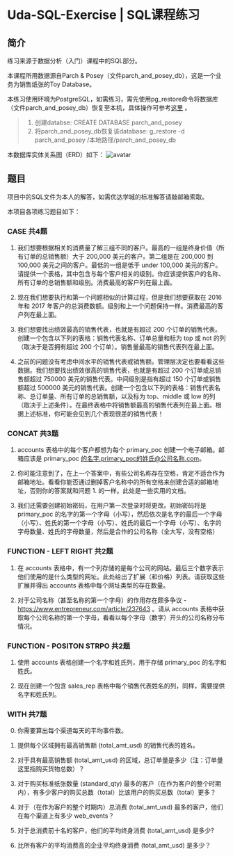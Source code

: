 # Uda-SQL-Exercise | SQL课程练习

## 简介

练习来源于数据分析（入门）课程中的SQL部分。

本课程所用数据源自Parch & Posey（文件parch_and_posey_db），这是一个业务为销售纸张的Toy Database。

本练习使用环境为PostgreSQL，如需练习，需先使用pg_restore命令将数据库（文件parch_and_posey_db）恢复至本机，具体操作可参考[这里](https://github.com/ayushi-b/SQL-for-Data-Analysis) 。

> 1. 创建databse: CREATE DATABASE parch_and_posey
> 2. 将parch_and_posey_db恢复该database: g_restore -d parch_and_posey /本地路径/parch_and_posey_db

本数据库实体关系图（ERD）如下：
![avatar](https://github.com/ayushi-b/SQL-for-Data-Analysis/raw/master/schema.png)

## 题目

项目中的SQL文件为本人的解答，如需优达学城的标准解答请敲邮箱索取。

本项目各项练习题目如下：

### CASE 共4题

1. 我们想要根据相关的消费量了解三组不同的客户。最高的一组是终身价值（所有订单的总销售额）大于 200,000 美元的客户。第二组是在 200,000 到 100,000 美元之间的客户。最低的一组是低于 under 100,000 美元的客户。请提供一个表格，其中包含与每个客户相关的级别。你应该提供客户的名称、所有订单的总销售额和级别。消费最高的客户列在最上面。

2. 现在我们想要执行和第一个问题相似的计算过程，但是我们想要获取在 2016 年和 2017 年客户的总消费数额。级别和上一个问题保持一样。消费最高的客户列在最上面。

3. 我们想要找出绩效最高的销售代表，也就是有超过 200 个订单的销售代表。创建一个包含以下列的表格：销售代表名称、订单总量和标为 top 或 not 的列（取决于是否拥有超过 200 个订单）。销售量最高的销售代表列在最上面。

4. 之前的问题没有考虑中间水平的销售代表或销售额。管理层决定也要看看这些数据。我们想要找出绩效很高的销售代表，也就是有超过 200 个订单或总销售额超过 750000 美元的销售代表。中间级别是指有超过 150 个订单或销售额超过 500000 美元的销售代表。创建一个包含以下列的表格：销售代表名称、总订单量、所有订单的总销售额，以及标为 top、middle 或 low 的列（取决于上述条件）。在最终表格中将销售额最高的销售代表列在最上面。根据上述标准，你可能会见到几个表现很差的销售代表！


### CONCAT 共3题

1. accounts 表格中的每个客户都想为每个 primary_poc 创建一个电子邮箱。邮箱应该是 primary_poc 的名字.primary_poc的姓氏@公司名称.com。

2. 你可能注意到了，在上一个答案中，有些公司名称存在空格，肯定不适合作为邮箱地址。看看你能否通过删掉客户名称中的所有空格来创建合适的邮箱地址，否则你的答案就和问题 1. 的一样。此处是一些实用的文档。

3. 我们还需要创建初始密码，在用户第一次登录时将更改。初始密码将是 primary_poc 的名字的第一个字母（小写），然后依次是名字的最后一个字母（小写）、姓氏的第一个字母（小写）、姓氏的最后一个字母（小写）、名字的字母数量、姓氏的字母数量，然后是合作的公司名称（全大写，没有空格）


### FUNCTION - LEFT RIGHT 共2题

1. 在 accounts 表格中，有一个列存储的是每个公司的网站。最后三个数字表示他们使用的是什么类型的网址。此处给出了扩展（和价格）列表。请获取这些扩展并得出 accounts 表格中每个网址类型的存在数量。

2. 对于公司名称（甚至名称的第一个字母）的作用存在颇多争议 - https://www.entrepreneur.com/article/237643 。请从 accounts 表格中获取每个公司名称的第一个字母，看看以每个字母（数字）开头的公司名称分布情况。


### FUNCTION - POSITON STRPO 共2题

1. 使用 accounts 表格创建一个名字和姓氏列，用于存储 primary_poc 的名字和姓氏。

2. 现在创建一个包含 sales_rep 表格中每个销售代表姓名的列，同样，需要提供名字和姓氏列。


### WITH 共7题

0. 你需要算出每个渠道每天的平均事件数。

1. 提供每个区域拥有最高销售额 (total_amt_usd) 的销售代表的姓名。

2. 对于具有最高销售额 (total_amt_usd) 的区域，总订单量是多少（注：订单量这里指购买货物总数）？

3. 对于购买标准纸张数量 (standard_qty) 最多的客户（在作为客户的整个时期内），有多少客户的购买总数（total）比该用户的购买总数（total）更多？

4. 对于（在作为客户的整个时期内）总消费 (total_amt_usd) 最多的客户，他们在每个渠道上有多少 web_events？

5. 对于总消费前十名的客户，他们的平均终身消费 (total_amt_usd) 是多少?

6. 比所有客户的平均消费高的企业平均终身消费 (total_amt_usd) 是多少？
